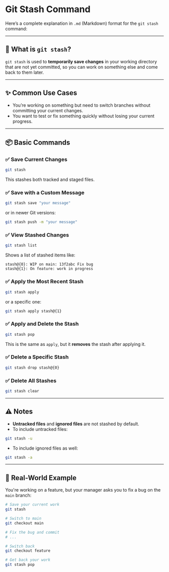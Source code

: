 # Git Stash Command
Here’s a complete explanation in `.md` (Markdown) format for the `git stash` command:

---


## 🧠 What is `git stash`?

`git stash` is used to **temporarily save changes** in your working directory that are not yet committed, so you can work on something else and come back to them later.

---

## ✨ Common Use Cases

- You’re working on something but need to switch branches without committing your current changes.
- You want to test or fix something quickly without losing your current progress.

---

## 📦 Basic Commands

### ✅ Save Current Changes

```bash
git stash
````

This stashes both tracked and staged files.

### ✅ Save with a Custom Message

```bash
git stash save "your message"
```

or in newer Git versions:

```bash
git stash push -m "your message"
```

### ✅ View Stashed Changes

```bash
git stash list
```

Shows a list of stashed items like:

```
stash@{0}: WIP on main: 13f2abc Fix bug
stash@{1}: On feature: work in progress
```

### ✅ Apply the Most Recent Stash

```bash
git stash apply
```

or a specific one:

```bash
git stash apply stash@{1}
```

### ✅ Apply and Delete the Stash

```bash
git stash pop
```

This is the same as `apply`, but it **removes** the stash after applying it.

### ✅ Delete a Specific Stash

```bash
git stash drop stash@{0}
```

### ✅ Delete All Stashes

```bash
git stash clear
```

---

## ⚠️ Notes

* **Untracked files** and **ignored files** are not stashed by default.
* To include untracked files:

```bash
git stash -u
```

* To include ignored files as well:

```bash
git stash -a
```

---

## 📌 Real-World Example

You're working on a feature, but your manager asks you to fix a bug on the `main` branch:

```bash
# Save your current work
git stash

# Switch to main
git checkout main

# Fix the bug and commit
# ...

# Switch back
git checkout feature

# Get back your work
git stash pop
```

